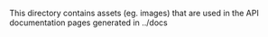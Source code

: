 This directory contains assets (eg. images) that are used in the API documentation pages generated in ../docs